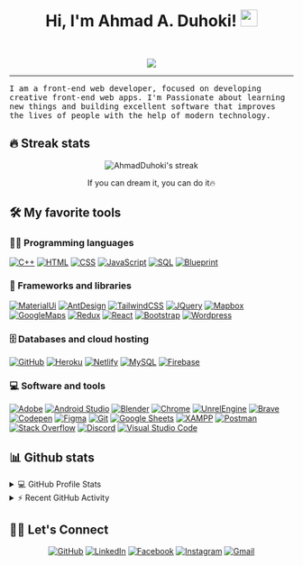 <h1 align="center">
Hi, I'm Ahmad A. Duhoki!
  <img src="https://media.giphy.com/media/hvRJCLFzcasrR4ia7z/giphy.gif" width="30"></h1>
<br/>

<p align="center">
  <img src="https://readme-typing-svg.herokuapp.com?lines=Software+Engineer;Front+-+End+Web+Developer;React+-+Native+Developer;Unreal+Engine+Game+Designer;Always%20learning%20new%20things&center=true&width=380&height=45">
</p>
<hr/>
<samp>
I am a front-end web developer, focused on developing creative front-end web apps. I'm Passionate about learning new things and building excellent software that improves the lives of people with the help of modern technology.
</samp>

## 🔥 Streak stats

<p align="center">
    <img title="🔥 Get streak stats for your profile at git.io/streak-stats" alt="AhmadDuhoki's streak" src="https://github-readme-streak-stats.herokuapp.com/?user=AhmadDuhoki&theme=monokai-metallian&hide_border=true"/>
  <p align="center"> If you can dream it, you can do it🔥 </p>
</p>


## 🛠️ My favorite tools

### 👨‍💻 Programming languages

<p>
    <a href="#"><img alt="C++" src="https://img.shields.io/badge/C++%20-%2300599C.svg?logo=c%2B%2B&logoColor=white"></a>
    <a href="#"><img alt="HTML" src="https://img.shields.io/badge/HTML%20-%23E34F26.svg?logo=html5&logoColor=white"></a>
    <a href="#"><img alt="CSS" src="https://img.shields.io/badge/CSS%20-%231572B6.svg?logo=css3&logoColor=white"></a>
    <a href="#"><img alt="JavaScript" src="https://img.shields.io/badge/JavaScript%20-%23F7DF1E.svg?logo=javascript&logoColor=black"></a>
<!--     <a href="#"><img alt="PHP" src="https://img.shields.io/badge/PHP-%23777BB4.svg?logo=php&logoColor=white"></a> -->
    <a href="#"><img alt="SQL" src="https://img.shields.io/badge/SQL%20-%23025E8C.svg?logo=amazon-dynamodb&logoColor=white"></a>
    <a href="#"><img alt="Blueprint" src="https://img.shields.io/badge/Blueprint-0078d7.svg?logo=blueprint&logoColor=white"></a>

### 🧰 Frameworks and libraries

<p>
    <a href="#"><img alt="MaterialUi" src="https://img.shields.io/badge/-MaterialUi-00979D?logo=materialui&logoColor=white"></a>
    <a href="#"><img alt="AntDesign" src="https://img.shields.io/badge/AntDesign%20-%23D00000.svg?logo=antdesign&logoColor=white"></a>
    <a href="#"><img alt="TailwindCSS" src="https://img.shields.io/badge/TailwindCSS%20-%23013243.svg?logo=tailwindcss&logoColor=white"></a> 
    <a href="#"><img alt="JQuery" src="https://img.shields.io/badge/-JQuery-FE7A16?logo=jquery&logoColor=white"></a>
    <a href="#"><img alt="Mapbox" src="https://img.shields.io/badge/Mapbox-000000.svg?logo=mapbox&logoColor=white"></a>
    <a href="#"><img alt="GoogleMaps" src="https://img.shields.io/badge/GoogleMaps-3DDC84?logo=googlemaps&logoColor=white"></a>
    <a href="#"><img alt="Redux" src="https://img.shields.io/badge/Redux%20-%23150458.svg?logo=redux&logoColor=white"></a>
    <a href="#"><img alt="React" src="https://img.shields.io/badge/React%20-%2320232a.svg?logo=react&logoColor=%2361DAFB"></a>
    <a href="#"><img alt="Bootstrap" src="https://img.shields.io/badge/Bootstrap%20-%23FF6F00.svg?logo=bootstrap&logoColor=white"></a>
    <a href="#"><img alt="Wordpress" src="https://img.shields.io/badge/Wordpress-21759B?logo=wordpress&logoColor=white"></a>
</p>

### 🗄️ Databases and cloud hosting

<p>
    <a href="#"><img alt="GitHub" src="https://img.shields.io/badge/GitHub-%23327FC7.svg?logo=github&logoColor=white"></a>
    <a href="#"><img alt="Heroku" src="https://img.shields.io/badge/Heroku%20-%23430098.svg?logo=heroku&logoColor=white"></a>
    <a href="#"><img alt="Netlify" src ="https://img.shields.io/badge/Netlify-%234ea94b.svg?logo=netlify&logoColor=white"></a>
    <a href="#"><img alt="MySQL" src="https://img.shields.io/badge/MySQL-%2300f.svg?logo=mysql&logoColor=white"></a>
    <a href="#"><img alt="Firebase" src ="https://img.shields.io/badge/Firebase-%23316192.svg?logo=firebase&logoColor=white"></a>
</p>

### 💻 Software and tools

<p>
    <a href="#"><img alt="Adobe" src="https://img.shields.io/badge/Adobe%20-%23FF0000.svg?logo=adobe&logoColor=white"></a>
    <a href="#"><img alt="Android Studio" src="https://img.shields.io/badge/Android%20Studio-008678.svg?logo=android-studio&logoColor=white"></a>
    <a href="#"><img alt="Blender" src="https://img.shields.io/badge/Blender-3DDC84?logo=blender&logoColor=white"></a>
    <a href="#"><img alt="Chrome" src="https://img.shields.io/badge/Chrome-3DDC84?logo=google-chrome&logoColor=white"></a>
    <a href="#"><img alt="UnrelEngine" src="https://img.shields.io/badge/UnrealEngine-00b56a.svg?logo=unrealengine&logoColor=white"></a>
    <a href="#"><img alt="Brave" src="https://img.shields.io/badge/-Brave-FB542B?logo=brave&logoColor=white"></a>
    <a href="#"><img alt="Codepen" src="https://img.shields.io/badge/Codepen-000000.svg?logo=codepen&logoColor=white"></a>
    <a href="#"><img alt="Figma" src="https://img.shields.io/badge/-Figma-141E24?logo=figma&logoColor=white"></a>
    <a href="#"><img alt="Git" src="https://img.shields.io/badge/Git%20-%23F05033.svg?logo=git&logoColor=white"></a>
    <a href="#"><img alt="Google Sheets" src="https://img.shields.io/badge/Google%20Sheets%20-%2334A853.svg?logo=google%20sheets&logoColor=white"></a>
    <a href="#"><img alt="XAMPP" src="https://img.shields.io/badge/XAMPP%20-%23F37626.svg?logo=xampp&logoColor=white"></a>
    <a href="#"><img alt="Postman" src="https://img.shields.io/badge/Postman-FF6C37?logo=postman&logoColor=white"></a>
    <a href="#"><img alt="Stack Overflow" src="https://img.shields.io/badge/-Stack%20Overflow-FE7A16?logo=stack-overflow&logoColor=white"></a>
    <a href="#"><img alt="Discord" src="https://img.shields.io/badge/-Discord-302E31?logo=discord&logoColor=white"></a>
    <a href="#"><img alt="Visual Studio Code" src="https://img.shields.io/badge/Visual%20Studio%20Code-0078d7.svg?logo=visual-studio-code&logoColor=white"></a>
</p>

## 📊 Github stats

<details> 
  <summary>💻 GitHub Profile Stats</summary>
  <br/>
    <img alt="AhmadDuhoki's Github Stats" src="https://github-readme-stats.vercel.app/api?username=AhmadDuhoki&show_icons=true&count_private=true&theme=react&hide_border=true&bg_color=1F222E&title_color=F85D7F&icon_color=F8D866" height="192px"/>
  <img alt="AhmadDuhoki's Top Languages" src="https://github-readme-stats.vercel.app/api/top-langs/?username=AhmadDuhoki&langs_count=8&layout=compact&theme=react&hide_border=true&bg_color=1F222E&title_color=F85D7F&icon_color=F8D866" height="192px"/>
  <br/>
  <b>Note:</b> Top languages is only a metric of the languages my public code consists of and doesn't reflect experience or skill level.
</details>

<details>
  <summary>⚡ Recent GitHub Activity</summary>
  <br/>
   <img alt="AhmadDuhoki's Activity Graph" src="https://activity-graph.herokuapp.com/graph?username=AhmadDuhoki&custom_title=AhmadDuhoki's%20Contribution%20Graph&bg_color=1F222E&color=F8D866&line=F85D7F&point=FFFFFF&hide_border=true" />
  <br/>
</details>

## 🙋‍♂️ Let's Connect
<p align="center">
<!-- 	<a href="#" target="_blank"><img src="#" alt="Portfolio"/></a> -->
	<a href="https://github.com/AhmadDuhoki" target="_blank"><img src="https://img.icons8.com/bubbles/50/000000/github.png" alt="GitHub"/></a>
	<a href="https://www.linkedin.com/in/ahmadduhoki/" target="_blank"><img src="https://img.icons8.com/bubbles/50/000000/linkedin.png" alt="LinkedIn"/></a>
	<a href="https://www.facebook.com/ahmad.abdulrazzaq99/" target="_blank"><img src="https://img.icons8.com/bubbles/50/000000/facebook-new.png" alt="Facebook"/></a>
	<a href="https://www.instagram.com/ahmad.abdul_razzaq/" target="_blank"><img src="https://img.icons8.com/bubbles/50/000000/instagram.png" alt="Instagram"/></a>
	<a href="mailto:ahmad.a.duhoki99@gmail.com" target="_blank"><img src="https://img.icons8.com/bubbles/50/000000/gmail.png" alt="Gmail"/></a>
</p>

